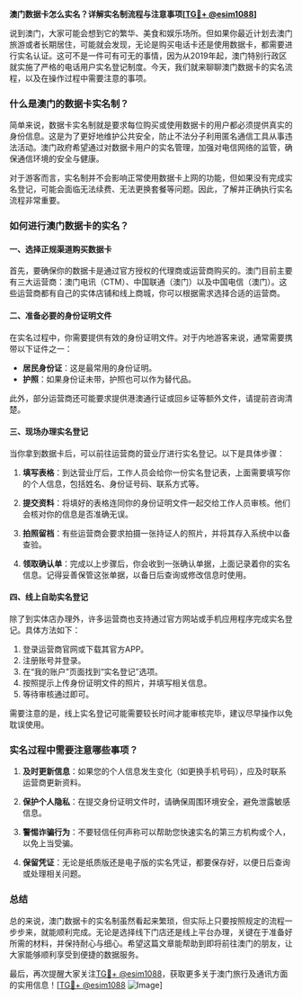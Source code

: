 **澳门数据卡怎么实名？详解实名制流程与注意事项[[TG💪+ @esim1088](https://t.me/s/esim1088)]**

说到澳门，大家可能会想到它的繁华、美食和娱乐场所。但如果你最近计划去澳门旅游或者长期居住，可能就会发现，无论是购买电话卡还是使用数据卡，都需要进行实名认证。这可不是一件可有可无的事情，因为从2019年起，澳门特别行政区就实施了严格的电话用户实名登记制度。今天，我们就来聊聊澳门数据卡的实名流程，以及在操作过程中需要注意的事项。

### 什么是澳门的数据卡实名制？

简单来说，数据卡实名制就是要求每位购买或使用数据卡的用户都必须提供真实的身份信息。这是为了更好地维护公共安全，防止不法分子利用匿名通信工具从事违法活动。澳门政府希望通过对数据卡用户的实名管理，加强对电信网络的监管，确保通信环境的安全与健康。

对于游客而言，实名制并不会影响正常使用数据卡上网的功能，但如果没有完成实名登记，可能会面临无法续费、无法更换套餐等问题。因此，了解并正确执行实名流程非常重要。

### 如何进行澳门数据卡的实名？

#### 一、选择正规渠道购买数据卡

首先，要确保你的数据卡是通过官方授权的代理商或运营商购买的。澳门目前主要有三大运营商：澳门电讯（CTM）、中国联通（澳门）以及中国电信（澳门）。这些运营商都有自己的实体店铺和线上商城，你可以根据需求选择合适的运营商。

#### 二、准备必要的身份证明文件

在实名过程中，你需要提供有效的身份证明文件。对于内地游客来说，通常需要携带以下证件之一：

- **居民身份证**：这是最常用的身份证明。
- **护照**：如果身份证未带，护照也可以作为替代品。

此外，部分运营商还可能要求提供港澳通行证或回乡证等额外文件，请提前咨询清楚。

#### 三、现场办理实名登记

当你拿到数据卡后，可以前往运营商的营业厅进行实名登记。以下是具体步骤：

1. **填写表格**：到达营业厅后，工作人员会给你一份实名登记表，上面需要填写你的个人信息，包括姓名、身份证号码、联系方式等。
   
2. **提交资料**：将填好的表格连同你的身份证明文件一起交给工作人员审核。他们会核对你的信息是否准确无误。

3. **拍照留档**：有些运营商会要求拍摄一张持证人的照片，并将其存入系统中以备查验。

4. **领取确认单**：完成以上步骤后，你会收到一张确认单据，上面记录着你的实名信息。记得妥善保管这张单据，以备日后查询或修改信息时使用。

#### 四、线上自助实名登记

除了到实体店办理外，许多运营商也支持通过官方网站或手机应用程序完成实名登记。具体方法如下：

1. 登录运营商官网或下载其官方APP。
2. 注册账号并登录。
3. 在“我的账户”页面找到“实名登记”选项。
4. 按照提示上传身份证明文件的照片，并填写相关信息。
5. 等待审核通过即可。

需要注意的是，线上实名登记可能需要较长时间才能审核完毕，建议尽早操作以免耽误使用。

### 实名过程中需要注意哪些事项？

1. **及时更新信息**：如果您的个人信息发生变化（如更换手机号码），应及时联系运营商更新资料。
   
2. **保护个人隐私**：在提交身份证明文件时，请确保周围环境安全，避免泄露敏感信息。
   
3. **警惕诈骗行为**：不要轻信任何声称可以帮助您快速实名的第三方机构或个人，以免上当受骗。
   
4. **保留凭证**：无论是纸质版还是电子版的实名凭证，都要保存好，以便日后查询或处理相关问题。

### 总结

总的来说，澳门数据卡的实名制虽然看起来繁琐，但实际上只要按照规定的流程一步步来，就能顺利完成。无论是选择线下门店还是线上平台办理，关键在于准备好所需的材料，并保持耐心与细心。希望这篇文章能帮助到即将前往澳门的朋友，让大家能够顺利享受到便捷的数据服务。

最后，再次提醒大家关注[TG💪+ @esim1088](https://t.me/s/esim1088)，获取更多关于澳门旅行及通讯方面的实用信息！[[TG💪+ @esim1088](https://t.me/s/esim1088) ![Image](https://i.postimg.cc/4NQfJmqS/Snipaste-2025-05-13-00-14-12.png)]